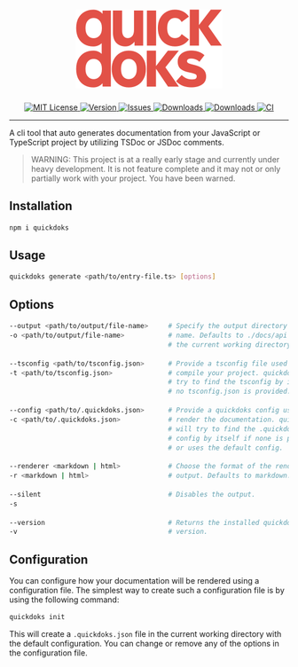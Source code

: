 <h1 align="center">
  <img alt="quickdoks" src="assets/quickdoks.svg">
</h1>

<div align="center">
  <a href="https://github.com/schoero/quickdoks/blob/main/LICENSE">
    <img alt="MIT License" src="https://img.shields.io/npm/l/quickdoks?color=brightgreen&style=flat-square">
  </a>
  <a href="https://www.npmjs.com/package/quickdoks">
    <img alt="Version" src="https://img.shields.io/npm/v/quickdoks?color=brightgreen&style=flat-square">
  </a>
  <a href="https://github.com/schoero/quickdoks/issues">
    <img alt="Issues" src="https://img.shields.io/github/issues-raw/schoero/quickdoks?style=flat-square">
  </a>
  <a href="https://www.npmjs.com/package/quickdoks">
    <img alt="Downloads" src="https://img.shields.io/npm/dw/quickdoks?style=flat-square">
  </a>
  <a href="https://github.com/schoero/quickdoks/stargazers">
    <img alt="Downloads" src="https://img.shields.io/github/stars/schoero/quickdoks?color=brightgreen&style=flat-square">
  </a>
  <a href="https://github.com/schoero/quickdoks/actions?query=workflow%3ACI">
    <img alt="CI" src="https://img.shields.io/github/workflow/status/schoero/quickdoks/CI?style=flat-square">
  </a>
</div>

---

A cli tool that auto generates documentation from your JavaScript or TypeScript project by utilizing TSDoc or JSDoc comments.

> WARNING: This project is at a really early stage and currently under heavy development. It is not feature complete and it may not or only partially work with your project. You have been warned.

## Installation

```sh
npm i quickdoks
```

## Usage

```sh
quickdoks generate <path/to/entry-file.ts> [options]
```

## Options

```sh
--output <path/to/output/file-name>     # Specify the output directory and file-
-o <path/to/output/file-name>           # name. Defaults to ./docs/api based on
                                        # the current working directory.

--tsconfig <path/to/tsconfig.json>      # Provide a tsconfig file used to
-t <path/to/tsconfig.json>              # compile your project. quickdoks will
                                        # try to find the tsconfig by itself if
                                        # no tsconfig.json is provided.

--config <path/to/.quickdoks.json>      # Provide a quickdoks config used to
-c <path/to/.quickdoks.json>            # render the documentation. quickdoks
                                        # will try to find the .quickdoks.json
                                        # config by itself if none is provided
                                        # or uses the default config.

--renderer <markdown | html>            # Choose the format of the rendered 
-r <markdown | html>                    # output. Defaults to markdown.

--silent                                # Disables the output.
-s

--version                               # Returns the installed quickdoks
-v                                      # version.
```

## Configuration

You can configure how your documentation will be rendered using a configuration file. The simplest way to create such a configuration file is by using the following command:

```sh
quickdoks init
```

This will create a `.quickdoks.json` file in the current working directory with the default configuration. You can change or remove any of the options in the configuration file.

